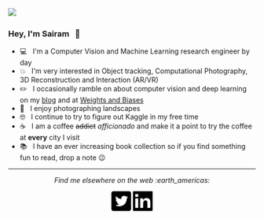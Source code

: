 <img src="https://raw.githubusercontent.com/ssundar6087/vision-and-words/master/images/LR_Jokulsarlon-3-2.jpg">

### Hey, I'm Sairam &nbsp; :wave:

- 💻  &nbsp; I'm a Computer Vision and Machine Learning research engineer by day
- :boom:  &nbsp;  I'm very interested in Object tracking, Computational Photography, 3D Reconstruction and Interaction (AR/VR)
- :pencil2: &nbsp; I occasionally ramble on about computer vision and deep learning on my [blog](ssundar6087.github.io/vision-and-words) and at [Weights and Biases](https://app.wandb.ai/sairam6087)
- :sunrise_over_mountains: &nbsp; I enjoy photographing landscapes
- :nerd_face: &nbsp; I continue to try to figure out Kaggle in my free time
- :coffee: &nbsp; I am a coffee ~~addict~~ _afficionado_ and make it a point to try the coffee at **every** city I visit
- :books: &nbsp; I have an ever increasing book collection so if you find something fun to read, drop a note :wink:

<hr>
<p align="center">
  <i>Find me elsewhere on the web :earth_americas:</i>
  <p align="center">
    <a href="https://twitter.com/DSaience" alt="Twitter"><img src="https://raw.githubusercontent.com/ssundar6087/ssundar6087/master/assets/twitter_svg.svg"></a>
    <a href="https://www.linkedin.com/in/sairam-sundaresan/" alt="Linkedin"><img src="https://raw.githubusercontent.com/ssundar6087/ssundar6087/master/assets/linkedin_svg.svg"></a>
  </p>
  
</p>
